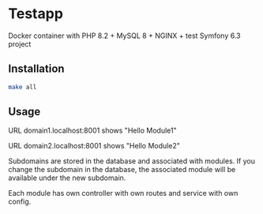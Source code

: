 # Testapp

Docker container with PHP 8.2 + MySQL 8 + NGINX + test Symfony 6.3 project

## Installation

```bash
make all
```

## Usage

URL domain1.localhost:8001 shows "Hello Module1"

URL domain2.localhost:8001 shows "Hello Module2"

Subdomains are stored in the database and associated with modules. If you change the subdomain in the database, the associated module will be available under the new subdomain.

Each module has own controller with own routes and service with own config.